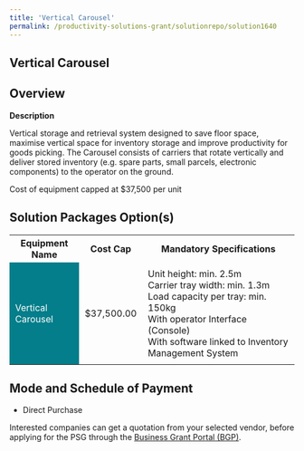 ```yaml
---
title: 'Vertical Carousel'
permalink: /productivity-solutions-grant/solutionrepo/solution1640
---
```


## Vertical Carousel

## Overview

**Description**

Vertical storage and retrieval system designed to save floor space, maximise vertical space for inventory storage and improve productivity for goods picking. The Carousel consists of carriers that rotate vertically and deliver stored inventory (e.g. spare parts, small parcels, electronic components) to the operator on the ground.

Cost of equipment capped at $37,500 per unit 

## Solution Packages Option(s)

<table>
<tr>
<th><b>Equipment Name</b></th>
<th><b>Cost Cap</b></th>
<th><b>Mandatory Specifications</b></th>
</tr>
<tr>
<td style='padding: 10px; background-color: #037E8A; color: #FFFFFF;'>Vertical Carousel</td>
<td style='padding: 10px;'>$37,500.00</td>
<td style='padding: 10px;'>Unit height: min. 2.5m<br>Carrier tray width: min. 1.3m<br>Load capacity per tray: min. 150kg<br>With operator Interface (Console)<br>With software linked to Inventory Management System</td>
</tr>
</table>

## Mode and Schedule of Payment

 - Direct Purchase

Interested companies can get a quotation from your selected vendor, before applying for the PSG through the <a href='https://www.businessgrants.gov.sg/' target='_blank' rel='noopener'>Business Grant Portal (BGP)</a>.

<script src="/jquery/resize-tables.js"></script>
